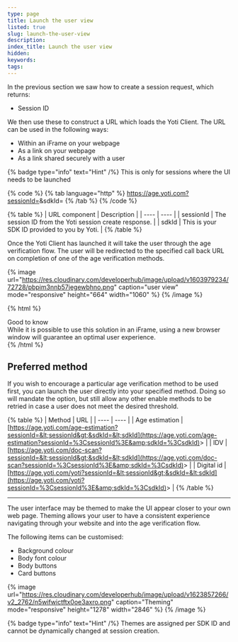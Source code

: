 ```yaml
---
type: page
title: Launch the user view
listed: true
slug: launch-the-user-view
description: 
index_title: Launch the user view
hidden: 
keywords: 
tags: 
---
```


In the previous section we saw how to create a session request, which returns:

- Session ID

We then use these to construct a URL which loads the Yoti Client. The URL can be used in the following ways:

- Within an iFrame on your webpage
- As a link on your webpage
- As a link shared securely with a user

{% badge type="info" text="Hint" /%} This is only for sessions where the UI needs to be launched 

{% code %}
{% tab language="http" %}
https://age.yoti.com?sessionId=<sessionId>&sdkId=<sdkId>
{% /tab %}
{% /code %}

{% table %}
| URL component | Description | 
| ---- | ---- | 
| sessionId | The session ID from the Yoti session create response. | 
| sdkId | This is your SDK ID provided to you by Yoti. | 
{% /table %}

Once the Yoti Client has launched it will take the user through the age verification flow. The user will be redirected to the specified call back URL on completion of one of the age verification methods.

{% image url="https://res.cloudinary.com/developerhub/image/upload/v1603979234/72728/pbpim3nnb57jegewbhno.png" caption="user view" mode="responsive" height="664" width="1060" %}
{% /image %}

{% html %}
<div class="alert-GTK">
    <div class="alert-title" id="GTK">
        Good to know
    </div>
    <div class="alert-text">
        While it is possible to use this solution in an iFrame, using a new browser window will guarantee an optimal user experience.
    </div>
    <div class="alert-links"> 

   </div>
</div>
{% /html %}

## Preferred method

If you wish to encourage a particular age verification method to be used first, you can launch the user directly into your specified method. Doing so will mandate the option, but still allow any other enable methods to be retried in case a user does not meet the desired threshold.

{% table %}
| Method | URL | 
| ---- | ---- | 
| Age estimation | [https://age.yoti.com/age-estimation?sessionId=&lt;sessionId&gt;&sdkId=&lt;sdkId](https://age.yoti.com/age-estimation?sessionId=%3CsessionId%3E&amp;sdkId=%3CsdkId)&gt; | 
| IDV | [https://age.yoti.com/doc-scan?sessionId=&lt;sessionId&gt;&sdkId=&lt;sdkId](https://age.yoti.com/doc-scan?sessionId=%3CsessionId%3E&amp;sdkId=%3CsdkId)&gt; | 
| Digital id | [https://age.yoti.com/yoti?sessionId=&lt;sessionId&gt;&sdkId=&lt;sdkId](https://age.yoti.com/yoti?sessionId=%3CsessionId%3E&amp;sdkId=%3CsdkId)&gt; | 
{% /table %}

---

The user interface may be themed to make the UI appear closer to your own web page. Theming allows your user to have a consistent experience navigating through your website and into the age verification flow.

The following items can be customised:

- Background colour
- Body font colour
- Body buttons
- Card buttons

{% image url="https://res.cloudinary.com/developerhub/image/upload/v1623857266/v2_2762/n5wifwictftx0oe3axro.png" caption="Theming" mode="responsive" height="1278" width="2846" %}
{% /image %}

{% badge type="info" text="Hint" /%} Themes are assigned per SDK ID and cannot be dynamically changed at session creation.